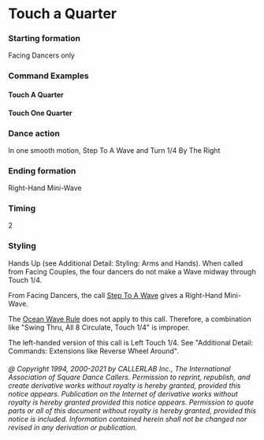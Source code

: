 
# Touch a Quarter

### Starting formation

Facing Dancers only

### Command Examples

#### Touch A Quarter
#### Touch One Quarter

### Dance action

In one smooth motion, Step To A Wave and Turn 1/4 By The Right

### Ending formation

Right-Hand Mini-Wave

### Timing

2

### Styling

Hands Up (see Additional Detail: Styling: Arms and Hands). 
When called from Facing Couples, the four dancers do not make a Wave midway through Touch 1/4.

From Facing Dancers, the call [Step To A Wave](ocean_wave.md) gives a Right-Hand Mini-Wave.

The [Ocean Wave Rule](../b2/ocean_wave_rule.md) does not apply to this call. Therefore, a combination like
"Swing Thru, All 8 Circulate, Touch 1/4" is improper.

The left-handed version of this call is Left Touch 1/4. See "Additional Detail: Commands: Extensions like Reverse Wheel Around".

###### @ Copyright 1994, 2000-2021 by CALLERLAB Inc., The International Association of Square Dance Callers. Permission to reprint, republish, and create derivative works without royalty is hereby granted, provided this notice appears. Publication on the Internet of derivative works without royalty is hereby granted provided this notice appears. Permission to quote parts or all of this document without royalty is hereby granted, provided this notice is included. Information contained herein shall not be changed nor revised in any derivation or publication.
